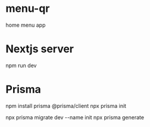 # menu-qr
home menu app


# Nextjs server
npm run dev


# Prisma
 npm install prisma @prisma/client
 npx prisma init

 npx prisma migrate dev --name init
 npx prisma generate
